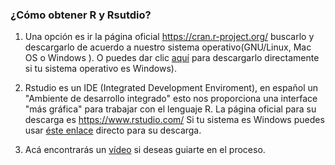 



### ¿Cómo obtener R y Rsutdio? 

1. Una opción es ir la página oficial https://cran.r-project.org/ buscarlo y descargarlo de acuerdo a nuestro sistema operativo(GNU/Linux, Mac OS o Windows ).  O puedes dar clic [aquí](https://cran.r-project.org/bin/windows/base/R-3.2.2-win.exe) para descargarlo directamente si tu sistema operativo es Windows).

2. Rstudio es un IDE (Integrated Development Enviroment), en español un "Ambiente de desarrollo integrado" esto nos proporciona una interface "más gráfica" para trabajar con el lenguaje R. La página oficial para su descarga es https://www.rstudio.com/ Si tu sistema es Windows puedes usar [éste enlace](https://download1.rstudio.org/RStudio-0.99.489.exe) directo para su descarga.    

3. Acá encontrarás un [vídeo](https://www.youtube.com/watch?v=5ZbjUEg4a1g) si deseas guiarte en el proceso.



